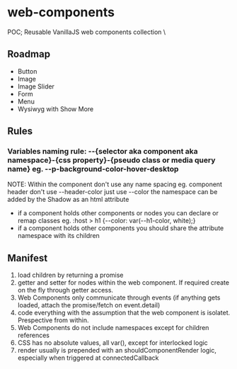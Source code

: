 # web-components

POC; Reusable VanillaJS web components collection \

## Roadmap

* Button
* Image
* Image Slider
* Form
* Menu
* Wysiwyg with Show More

## Rules

### Variables naming rule: --{selector aka component aka namespace}-{css property}-{pseudo class or media query name} eg. --p-background-color-hover-desktop
NOTE: Within the component don't use any name spacing eg. component header don't use --header-color just use --color the namespace can be added by the Shadow as an html attribute
- if a component holds other components or nodes you can declare or remap classes eg. :host > h1 {--color: var(--h1-color, white);}
- if a component holds other components you should share the attribute namespace with its children

## Manifest

1. load children by returning a promise
2. getter and setter for nodes within the web component.  If required create on the fly through getter access.
3. Web Components only communicate through events (if anything gets loaded, attach the promise/fetch on event.detail)
4. code everything with the assumption that the web component is isolatet. Prespective from within.
5. Web Components do not include namespaces except for children references
6. CSS has no absolute values, all var(), except for interlocked logic
7. render usually is prepended with an shouldComponentRender logic, especially when triggered at connectedCallback
